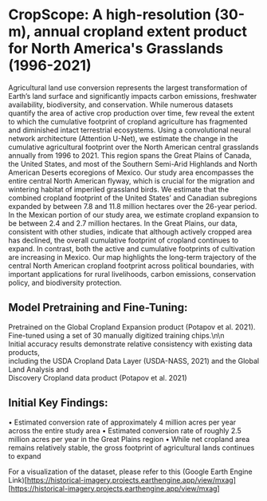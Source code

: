 # **CropScope: A high-resolution (30-m), annual cropland extent product for North America's Grasslands (1996-2021)**

Agricultural land use conversion represents the largest transformation of Earth’s land surface and 
significantly impacts carbon emissions, freshwater availability, biodiversity, and conservation. 
While numerous datasets quantify the area of active crop production over time, 
few reveal the extent to which the cumulative footprint of cropland agriculture has fragmented and diminished 
intact terrestrial ecosystems. Using a convolutional neural network architecture (Attention U-Net), 
we estimate the change in the cumulative agricultural footprint over the North American central grasslands annually 
from 1996 to 2021. This region spans the Great Plains of Canada, the United States, and most of the 
Southern Semi-Arid Highlands and North American Deserts ecoregions of Mexico. Our study area encompasses 
the entire central North American flyway, which is crucial for the migration and wintering habitat of imperiled 
grassland birds. We estimate that the combined cropland footprint of the United States’ and Canadian subregions 
expanded by between 7.8 and 11.8 million hectares over the 26-year period. In the Mexican portion of our study area, 
we estimate cropland expansion to be between 2.4 and 2.7 million hectares. In the Great Plains, our data, consistent 
with other studies, indicate that although actively cropped area has declined, the overall cumulative footprint of 
cropland continues to expand. In contrast, both the active and cumulative footprints of cultivation are increasing in Mexico.
Our map highlights the long-term trajectory of the central North American cropland footprint across political boundaries,
with important applications for rural livelihoods, carbon emissions, conservation policy, and biodiversity protection.

## Model Pretraining and Fine-Tuning:
Pretrained on the Global Cropland Expansion product (Potapov et al. 2021).\
        Fine-tuned using a set of 30 manually digitized training chips.\n\n\
        Initial accuracy results demonstrate relative consistency with existing data products, \
        including the USDA Cropland Data Layer (USDA-NASS, 2021) and the Global Land Analysis and \
        Discovery Cropland data product (Potapov et al. 2021)


## Initial Key Findings:
  • Estimated conversion rate of approximately 4 million acres per year across the entire study area
  • Estimated conversion rate of roughly 2.5 million acres per year in the Great Plains region
  • While net cropland area remains relatively stable, the gross footprint of agricultural lands continues to expand


For a visualization of the dataset, please refer to this (Google Earth Engine Link)[https://historical-imagery.projects.earthengine.app/view/mxag]
[https://historical-imagery.projects.earthengine.app/view/mxag]





